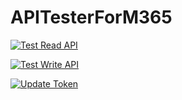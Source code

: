 # APITesterForM365

[![Test Read API](https://github.com/yang05051/APITesterForM365/actions/workflows/ApiOfRead.yml/badge.svg)](https://github.com/yang05051/APITesterForM365/actions/workflows/ApiOfRead.yml)

[![Test Write API](https://github.com/yang05051/APITesterForM365/actions/workflows/ApiOfWrite.yml/badge.svg)](https://github.com/yang05051/APITesterForM365/actions/workflows/ApiOfWrite.yml)

[![Update Token](https://github.com/yang05051/APITesterForM365/actions/workflows/UpdateToken.yml/badge.svg)](https://github.com/yang05051/APITesterForM365/actions/workflows/UpdateToken.yml)
